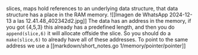 slices, maps hold references to an underlying data structure, that data structure has a place in the RAM memory.
![[Imagen de WhatsApp 2024-12-13 a las 12.41.48_402342d2.jpg]]
The data has an address in the memory, if you got {4,5,3} this already has a predefined length, and then you do `append(slice,6)` it will allocate offside the slice. So you should do a `make(slice,6)`  to already have all of these addresses.
To point to the same address we use a [[markdown/short_notes.go 1/memory/pointer/pointer]]